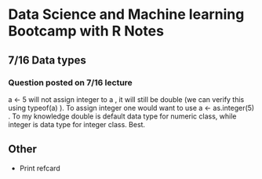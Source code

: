 # Data Science and Machine learning Bootcamp with R Notes

## 7/16 Data types

### Question posted on 7/16 lecture
a <- 5  will not assign integer to a , it will still be double (we can verify this using typeof(a) ). To assign integer one would want to use a <- as.integer(5) . To my knowledge double is default data type for numeric class, while integer is data type for integer class. Best.

## Other

- Print refcard
